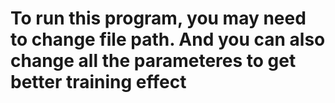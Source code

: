 # To run this program, you may need to change file path. And you can also change all the parameteres to get better training effect
